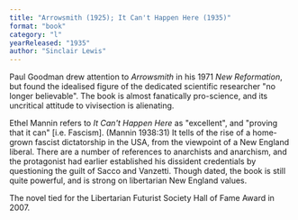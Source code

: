 ```yaml
---
title: "Arrowsmith (1925); It Can't Happen Here (1935)"
format: "book"
category: "l"
yearReleased: "1935"
author: "Sinclair Lewis"
---
```

Paul Goodman drew attention to _Arrowsmith_ in his  1971 _New Reformation_, but found the idealised figure of the dedicated  scientific researcher "no longer believable". The book is almost fanatically  pro-science, and its uncritical attitude to vivisection is alienating.

Ethel Mannin refers to _It Can't Happen Here_ as "excellent", and "proving that it can" [i.e. Fascism]. (Mannin  1938:31) It tells of the rise of a home-grown fascist dictatorship in the USA,  from the viewpoint of a New England liberal. There are a number of references to  anarchists and anarchism, and the protagonist had earlier established his  dissident credentials by questioning the guilt of Sacco and Vanzetti. Though  dated, the book is still quite powerful, and is strong on libertarian New  England values.

The novel tied for the Libertarian Futurist Society Hall of Fame Award  in 2007. 
